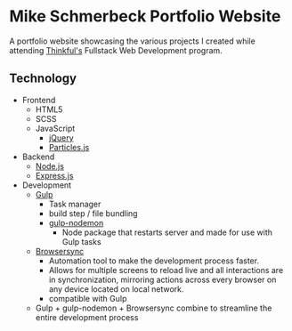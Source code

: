 # Mike Schmerbeck Portfolio Website
A portfolio website showcasing the various projects I created while attending [Thinkful's](https://www.thinkful.com/) Fullstack Web Development program. 

## Technology
* Frontend
    * HTML5
    * SCSS
    * JavaScript
        * [jQuery](https://jquery.com/)
        * [Particles.js](https://github.com/VincentGarreau/particles.js/)
* Backend
    * [Node.js](https://nodejs.org/en/)
    * [Express.js](https://expressjs.com/)
* Development
    * [Gulp](https://gulpjs.com/)
        * Task manager
        * build step / file bundling
        * [gulp-nodemon](https://www.npmjs.com/package/gulp-nodemon) 
            * Node package that restarts server and made for use with Gulp tasks
    * [Browsersync](https://www.browsersync.io/)
        * Automation tool to make the development process faster. 
        * Allows for multiple screens to reload live and all interactions are in synchronization, mirroring actions across every browser on any device located on local network.
        * compatible with Gulp
    * Gulp + gulp-nodemon + Browsersync combine to streamline the entire development process